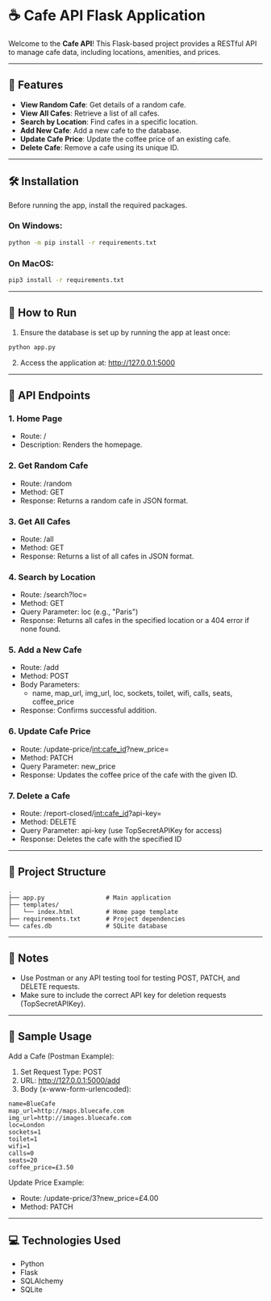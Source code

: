 # ☕ Cafe API Flask Application

Welcome to the **Cafe API**! This Flask-based project provides a RESTful API to manage cafe data, including locations, amenities, and prices.

---

## 🌟 Features

- **View Random Cafe**: Get details of a random cafe.
- **View All Cafes**: Retrieve a list of all cafes.
- **Search by Location**: Find cafes in a specific location.
- **Add New Cafe**: Add a new cafe to the database.
- **Update Cafe Price**: Update the coffee price of an existing cafe.
- **Delete Cafe**: Remove a cafe using its unique ID.

---

## 🛠️ Installation

Before running the app, install the required packages.

### On Windows:
```bash
python -m pip install -r requirements.txt
```
### On MacOS:
```bash
pip3 install -r requirements.txt
```
---
## 🚀 How to Run
1. Ensure the database is set up by running the app at least once:
```bash
python app.py
```
2. Access the application at:
http://127.0.0.1:5000
---
## 🔗 API Endpoints
### 1. Home Page
- Route: /
- Description: Renders the homepage.
### 2. Get Random Cafe
- Route: /random
- Method: GET
- Response: Returns a random cafe in JSON format.
### 3. Get All Cafes
- Route: /all
- Method: GET
- Response: Returns a list of all cafes in JSON format.
### 4. Search by Location
- Route: /search?loc=<location>
- Method: GET
- Query Parameter: loc (e.g., "Paris")
- Response: Returns all cafes in the specified location or a 404 error if none found.
### 5. Add a New Cafe
- Route: /add
- Method: POST
- Body Parameters:
  - name, map_url, img_url, loc, sockets, toilet, wifi, calls, seats, coffee_price
- Response: Confirms successful addition.
### 6. Update Cafe Price
- Route: /update-price/<int:cafe_id>?new_price=<price>
- Method: PATCH
- Query Parameter: new_price
- Response: Updates the coffee price of the cafe with the given ID.
### 7. Delete a Cafe
- Route: /report-closed/<int:cafe_id>?api-key=<key>
- Method: DELETE
- Query Parameter: api-key (use TopSecretAPIKey for access)
- Response: Deletes the cafe with the specified ID
---
## 📂 Project Structure
```plaintext
.
├── app.py                 # Main application
├── templates/
│   └── index.html         # Home page template
├── requirements.txt       # Project dependencies
└── cafes.db               # SQLite database
```
---
## 📑 Notes
- Use Postman or any API testing tool for testing POST, PATCH, and DELETE requests.
- Make sure to include the correct API key for deletion requests (TopSecretAPIKey).
---
## 🎨 Sample Usage
Add a Cafe (Postman Example):
1. Set Request Type: POST
2. URL: http://127.0.0.1:5000/add
3. Body (x-www-form-urlencoded):
```plaintext
name=BlueCafe
map_url=http://maps.bluecafe.com
img_url=http://images.bluecafe.com
loc=London
sockets=1
toilet=1
wifi=1
calls=0
seats=20
coffee_price=£3.50
```
Update Price Example:
- Route: /update-price/3?new_price=£4.00
- Method: PATCH
---
## 💻 Technologies Used
- Python
- Flask
- SQLAlchemy
- SQLite
